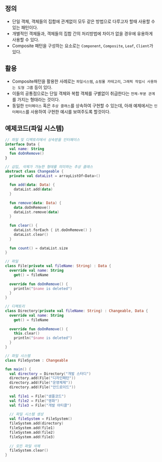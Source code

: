 
## 정의
- 단일 객체, 객체들의 집합에 관계없이 모두 같은 방법으로 다루고자 할때 사용할 수 있는 패턴이다.
- 개별적인 객체들과, 객체들의 집합 간의 처리방법에 차이가 없을 경우에 유용하게 사용할 수 있다.
- Composite 패턴을 구성하는 요소로는 `Component`, `Composite`, `Leaf`, `Client`가 있다.

## 활용
- Composite패턴을 활용한 사례로는 `파일시스템`, `쇼핑몰 카테고리`, `그래픽 작업시 사용하는 도형 그룹` 등이 있다.
- 이들의 공통점으로는 단일 객체와 복합 객체를 구별없이 취급한다는 `전체-부분 관계`를 가지는 형태라는 것이다.
- 동일한 `인터페이스` 혹은 `추상 클래스`를 상속하여 구현할 수 있는데, 아래 예제에서는 `인터페이스`를 사용하여 구현한 예시를 보여주도록 할것이다.

## 예제코드(파일 시스템)
```kotlin
// 파일 및 디렉토리에서 상속받을 인터페이스
interface Data {
  val name: String
  fun doOnRemove()
}

// 삽입, 삭제가 가능한 형태를 의미하는 추상 클래스
abstract class Changeable {
  private val dataList = arrayListOf<Data>()
    
  fun add(data: Data) {
    dataList.add(data)
  }
    
  fun remove(data: Data) {
    data.doOnRemove()
    dataList.remove(data)
  }
  
  fun clear() {
    dataList.forEach { it.doOnRemove() }
    dataList.clear()
  }
    
  fun count() = dataList.size
}

// 파일
class File(private val fileName: String) : Data {
  override val name: String
    get() = fileName
    
  override fun doOnRemove() {
    println("$name is deleted")
  }
}

// 디렉토리
class Directory(private val fileName: String) : Changeable, Data {
  override val name: String
    get() = fileName
    
  override fun doOnRemove() {
    this.clear()
    println("$name is deleted")
  }
}

// 파일 시스템
class FileSystem : Changeable

fun main() {
  val directory = Directory("개발 스터디")
  directory.add(File("디자인패턴"))
  directory.add(File("운영체제"))
  directory.add(File("안드로이드"))
  
  val file1 = File("샘플코드")
  val file2 = File("영화")
  val file3 = File("개발 아티클")
  
  // 파일 시스템 생성
  val fileSystem = FileSystem()
  fileSystem.add(directory)
  fileSystem.add(file1)
  fileSystem.add(file2)
  fileSystem.add(file3)
  
  // 모든 파일 삭제
  fileSystem.clear()
}
```
